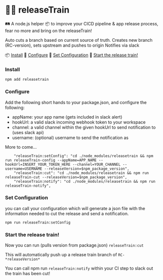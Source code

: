 # 🚂🚃 releaseTrain 
🛤️ A node.js helper 📦 to improve your CICD pipeline & app release process, fear no more and bring on the releaseTrain!

Auto cuts a branch based on current source of truth.
Creates new branch (RC-version), sets upstream and pushes to origin
Notifies via slack

📦 [Install](#install)
🚉 [Configure](#configure)
🚂 [Set Configuration](#set-configuration)
🚋 [Start the release train!](#start-the-release-train!)

### Install
`npm add releasetrain`

### Configure
Add the following short hands to your package.json, and configure the following:

* appName: your app name (gets included in slack alert)
* hookUrl: a valid slack incoming webhook token to your workspace
* channel: a valid channel within the given hookUrl to send notification to (uses slack api)
* username: (optional) username to send the notification as

More to come...

```
    "releaseTrain:setConfig": "cd ./node_modules/releasetrain && npm run releaseTrain-config --appName=APP_NAME --hookUrl=INSERT_YOUR_TOKEN_HERE --channel=YOUR_CHANNEL --username=USERNAME --releaseVersion=$npm_package_version",
    "releaseTrain:cut": "cd ./node_modules/releasetrain && npm run releaseTrain-cut --releaseVersion=$npm_package_version",
    "releaseTrain:notify": "cd ./node_modules/releasetrain && npm run releaseTrain-notify",
```

### Set Configuration
you can call your configuration which will generate a json file with the information needed to cut the release and send a notification.

`npm run releaseTrain:setConfig`

### Start the release train!
Now you can run (pulls version from package.json)
`releaseTrain:cut`

This will automatically push up a release train branch of `RC-*releaseVersion*`

You can call npm run `releaseTrain:notify` within your CI step to slack out the train has been cut!
